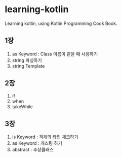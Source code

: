 # learning-kotlin
Learning kotlin, using Kotlin Programming Cook Book.



## 1장
1. as Keyword : Class 이름이 같을 때 사용하기
2. string 파싱하기
3. string Template


## 2장
1. if
2. when
3. takeWhile

## 3장
1. is Keyword : 객체의 타입 체크하기
2. as Keyword : 캐스팅 하기
3. abstract : 추상클래스
